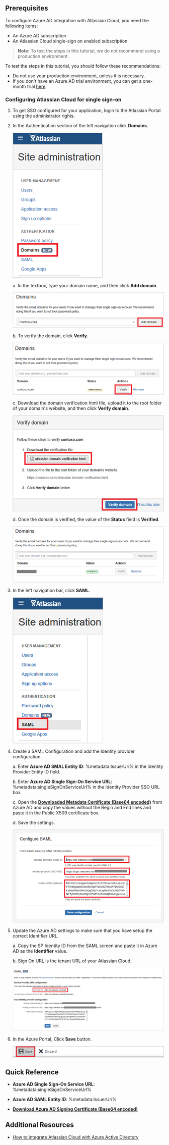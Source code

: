 ## Prerequisites

To configure Azure AD integration with Atlassian Cloud, you need the following items:

- An Azure AD subscription
- An Atlassian Cloud single-sign on enabled subscription

> **Note:**
> To test the steps in this tutorial, we do not recommend using a production environment.

To test the steps in this tutorial, you should follow these recommendations:

- Do not use your production environment, unless it is necessary.
- If you don't have an Azure AD trial environment, you can get a one-month trial [here](https://azure.microsoft.com/pricing/free-trial/).

### Configuring Atlassian Cloud for single sign-on

1. To get SSO configured for your application, login to the Atlassian Portal using the administrator rights.

2. In the Authentication section of the left navigation click **Domains**.

	![Configure Single Sign-On](./media/tutorial_atlassiancloud_06.png)

    a. In the textbox, type your domain name, and then click **Add domain**.
		
	![Configure Single Sign-On](./media/tutorial_atlassiancloud_07.png)

    b. To verify the domain, click **Verify**. 

	![Configure Single Sign-On](./media/tutorial_atlassiancloud_08.png)

    c. Download the domain verification html file, upload it to the root folder of your domain's website, and then click **Verify domain**.
	
	![Configure Single Sign-On](./media/tutorial_atlassiancloud_09.png)

    d. Once the domain is verified, the value of the **Status** field is **Verified**.

	![Configure Single Sign-On](./media/tutorial_atlassiancloud_10.png)

3. In the left navigation bar, click **SAML**.
 
	![Configure Single Sign-On](./media/tutorial_atlassiancloud_11.png)

4. Create a SAML Configuration and add the Identity provider configuration.
  
     a. Enter **Azure AD SMAL Entity ID**: %metadata:IssuerUri% in the Identity Provider Entity ID field.
  
     b. Enter **Azure AD Single Sign-On Service URL**: %metadata:singleSignOnServiceUrl% in the Identity Provider SSO URL box.
  
     c. Open the **[Downloaded Metadata Certificate (Base64 encoded)](%metadata:certificateDownloadBase64Url%)** from Azure AD and copy the values without the Begin and End lines and paste it in the Public X509 certificate box.
  
     d. Save the settings.

      ![Configure Single Sign-On](./media/tutorial_atlassiancloud_12.png)
 
5. Update the Azure AD settings to make sure that you have setup the correct Identifier URL.
  
    a. Copy the SP Identity ID from the SAML screen and paste it in Azure AD as the **Identifier** value.

    b. Sign On URL is the tenant URL of your Atlassian Cloud. 	

     ![Configure Single Sign-On](./media/tutorial_atlassiancloud_13.png)
	
6. In the Azure Portal, Click **Save** button.

	![Configure Single Sign-On](./media/tutorial_general_400.png)


## Quick Reference

* **Azure AD Single Sign-On Service URL**: %metadata:singleSignOnServiceUrl%

* **Azure AD SAML Entity ID**: %metadata:IssuerUri%

* **[Download Azure AD Signing Certificate (Base64 encoded)](%metadata:certificateDownloadBase64Url%)**


## Additional Resources

* [How to integrate Atlassian Cloud with Azure Active Directory](https://docs.microsoft.com/en-us/azure/active-directory/active-directory-saas-atlassian-cloud-tutorial)


